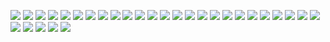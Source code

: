 [![]( thumbnails/IMAGES-AURORA-20240511043441 )]( images/IMAGES-AURORA-20240511043441.jpg )
[![]( thumbnails/ALLSKY-CAMERA-O-RING-VERSION-WITH-POLL-MOUNT )]( images/ALLSKY-CAMERA-O-RING-VERSION-WITH-POLL-MOUNT.jpg )
[![]( thumbnails/MAGNETIC-FOCUS-ADJUSTMENT )]( images/MAGNETIC-FOCUS/MAGNETIC-FOCUS-ADJUSTMENT.jpg )
[![]( thumbnails/ALLSKY-CAMERA-O-RING-VERSION-OPTICAL-COVER-REMOVED )]( images/O-RING-INSTALLATION/ALLSKY-CAMERA-O-RING-VERSION-OPTICAL-COVER-REMOVED.jpg )
[![]( thumbnails/TOP-COVER-OPTICAL-DOME-O-RINGs )]( images/O-RING-INSTALLATION/TOP-COVER-OPTICAL-DOME-O-RINGs.jpg )
[![]( thumbnails/TOP-COVER-O-RING-INSTALLED )]( images/O-RING-INSTALLATION/TOP-COVER-O-RING-INSTALLED.jpg )
[![]( thumbnails/TOP-COVER-O-RING-INSTALLATION )]( images/O-RING-INSTALLATION/TOP-COVER-O-RING-INSTALLATION.jpg )
[![]( thumbnails/TOP-CCOVER-O-RING-AND-DOME-INSTALLED )]( images/O-RING-INSTALLATION/TOP-CCOVER-O-RING-AND-DOME-INSTALLED.jpg )
[![]( thumbnails/TOP-ASSEMBLY-O-RING-INSTALLED )]( images/O-RING-INSTALLATION/TOP-ASSEMBLY-O-RING-INSTALLED.jpg )
[![]( thumbnails/TOP-ASSEMBLY-REMOVING-3D-PRINTER-SUPPORTS-FOR-O-RING )]( images/O-RING-INSTALLATION/TOP-ASSEMBLY-REMOVING-3D-PRINTER-SUPPORTS-FOR-O-RING.jpg )
[![]( thumbnails/TOP-ASSEMBLY-O-RING-INSTALLATION )]( images/O-RING-INSTALLATION/TOP-ASSEMBLY-O-RING-INSTALLATION.jpg )
[![]( thumbnails/TOP-ASSEMBLY-TEST-FIT-WITH-DOME-AND-COVER )]( images/O-RING-INSTALLATION/TOP-ASSEMBLY-TEST-FIT-WITH-DOME-AND-COVER.jpg )
[![]( thumbnails/TOP-ASSEMBLY-WITH-SUPPORT-NO-RPI )]( images/HEAT-SET-INSERT-INSTALLATION/TOP-ASSEMBLY-WITH-SUPPORT-NO-RPI.jpg )
[![]( thumbnails/HOWTO-INSTALL--HEAT-SET-INSERTS )]( images/HEAT-SET-INSERT-INSTALLATION/HOWTO-INSTALL--HEAT-SET-INSERTS.jpg )
[![]( thumbnails/TOP-ASSEMBLY-CAMERA-HEAT-SET-INSERTS-BEFORE-INSERTION )]( images/HEAT-SET-INSERT-INSTALLATION/TOP-ASSEMBLY-CAMERA-HEAT-SET-INSERTS-BEFORE-INSERTION.jpg )
[![]( thumbnails/TOP-ASSEMBLY-DOME-HEAT-SET-INSERTS-BEFORE-INSERTION )]( images/HEAT-SET-INSERT-INSTALLATION/TOP-ASSEMBLY-DOME-HEAT-SET-INSERTS-BEFORE-INSERTION.jpg )
[![]( thumbnails/TOP-ASSEMBLY-RPI-SUPPORT-HEAT-SET-INSERTS-INSTALLED )]( images/HEAT-SET-INSERT-INSTALLATION/TOP-ASSEMBLY-RPI-SUPPORT-HEAT-SET-INSERTS-INSTALLED.jpg )
[![]( thumbnails/TOP-ASSEMBLY-CAMERA-SIDE-HEAT-SET-INSERTS-AFTER-INSERTION )]( images/HEAT-SET-INSERT-INSTALLATION/TOP-ASSEMBLY-CAMERA-SIDE-HEAT-SET-INSERTS-AFTER-INSERTION.jpg )
[![]( thumbnails/TOP-ASSEMBLY-DOME-SIDE-HEAT-SET-INSERTS-AFTER-INSERTION )]( images/HEAT-SET-INSERT-INSTALLATION/TOP-ASSEMBLY-DOME-SIDE-HEAT-SET-INSERTS-AFTER-INSERTION.jpg )
[![]( thumbnails/SIDE-VIEW-OF-RASPBERRY-PI-5-WITH-CAMERA-ASSEMBLY )]( images/RPI-INSTALLATION/SIDE-VIEW-OF-RASPBERRY-PI-5-WITH-CAMERA-ASSEMBLY.jpg )
[![]( thumbnails/TOP-VIEW-OF-RASPBERRY-PI-5-WITH-CAMERA-ASSEMBLY )]( images/RPI-INSTALLATION/TOP-VIEW-OF-RASPBERRY-PI-5-WITH-CAMERA-ASSEMBLY.jpg )
[![]( thumbnails/OPTICAL-DOME-COVER-GASKET-VERSION )]( images/OPTICAL-DONE-GASKET-VERSION/OPTICAL-DOME-COVER-GASKET-VERSION.jpg )
[![]( thumbnails/ALLSKY-CAMERA-WITH-GASKET-COVER-VERSION )]( images/OPTICAL-DONE-GASKET-VERSION/ALLSKY-CAMERA-WITH-GASKET-COVER-VERSION.jpg )
[![]( thumbnails/ALLSKY-POLLTOP-MOUNT-ADAPTER )]( images/MOUNTING/ALLSKY-POLLTOP-MOUNT-ADAPTER.jpg )
[![]( thumbnails/IMAGES-AURORA-20240511022821 )]( images/IMAGES-AURORA-20240511022821.jpg )
[![]( thumbnails/ALLSKY-CAMERA-O-RING-VERSION-TOP-VIEW-CLOSEUP )]( images/ALLSKY-CAMERA-O-RING-VERSION-TOP-VIEW-CLOSEUP.jpg )
[![]( thumbnails/BOTTOM-VIEW-WEATHER-SENSOR-INSIDE-ASSEMBLY-VIEW )]( images/BOTTOM-COVER-AND-WEATHER-SENSOR/BOTTOM-VIEW-WEATHER-SENSOR-INSIDE-ASSEMBLY-VIEW.jpg )
[![]( thumbnails/WEATHER-SENSOR-COVER-AND-SCREEN )]( images/BOTTOM-COVER-AND-WEATHER-SENSOR/WEATHER-SENSOR-COVER-AND-SCREEN.jpg )
[![]( thumbnails/WEATHER-SENSOR-AND-COVER )]( images/BOTTOM-COVER-AND-WEATHER-SENSOR/WEATHER-SENSOR-AND-COVER.jpg )
[![]( thumbnails/ALLSKY-CAMER-BOTTOM-VIEW-CLOSEUP )]( images/BOTTOM-COVER-AND-WEATHER-SENSOR/ALLSKY-CAMER-BOTTOM-VIEW-CLOSEUP.jpg )
